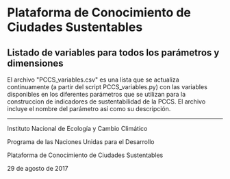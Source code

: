# Plataforma de Conocimiento de Ciudades Sustentables
## Listado de variables para todos los parámetros y dimensiones

El archivo "PCCS_variables.csv" es una lista que se actualiza continuamente (a partir del script PCCS_variables.py) con las variables disponibles en los diferentes parámetros que se utilizan para la construccion de indicadores de sustentabilidad de la PCCS.
El archivo incluye el nombre del parámetro así como su descripción.


----------


Instituto Nacional de Ecología y Cambio Climático

Programa de las Naciones Unidas para el Desarrollo

Plataforma de Conocimiento de Ciudades Sustentables

29 de agosto de 2017